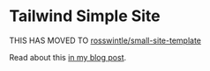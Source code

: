 # Tailwind Simple Site

THIS HAS MOVED TO [rosswintle/small-site-template](https://github.com/rosswintle/small-site-template)

Read about this [in my blog post](https://rosswintle.uk/2022/08/why-i-love-and-how-i-make-simple-static-minimal-tech-websites/).

